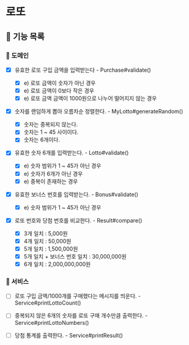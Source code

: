 # 로또

## 💼 기능 목록

### 📍 도메인

- [x] 유효한 로또 구입 금액을 입력받는다 - Purchase#validate()

  - [x] e) 로또 금액이 숫자가 아닌 경우
  - [x] e) 로또 금액이 0보다 작은 경우
  - [x] e) 로또 금액 금액이 1000원으로 나누어 떨어지지 않는 경우

- [x] 숫자를 랜덤하게 뽑아 오름차순 정렬한다. - MyLotto#generateRandom()

  - [x] 숫자는 중복되지 않는다.
  - [x] 숫자는 1 ~ 45 사이이다.
  - [x] 숫자는 6개이다.

- [x] 유효한 숫자 6개를 입력받는다. - Lotto#validate()

  - [x] e) 숫자 범위가 1 ~ 45가 아닌 경우
  - [x] e) 숫자가 6개가 아닌 경우
  - [x] e) 중복이 존재하는 경우

- [x] 유효한 보너스 번호를 입력받는다. - Bonus#validate()

  - [x] e) 숫자 범위가 1 ~ 45가 아닌 경우

- [x] 로또 번호와 당첨 번호를 비교한다. - Result#compare()

  - [x] 3개 일치 : 5,000원
  - [x] 4개 일치 : 50,000원
  - [x] 5개 일치 : 1,500,000원
  - [x] 5개 일치 + 보너스 번호 일치 : 30,000,000원
  - [x] 6개 일치 : 2,000,000,000원

### 📍 서비스

- [ ] 로또 구입 금액/1000개를 구매했다는 메시지를 띄운다. -
      Service#printLottoCount()

- [ ] 중복되지 않은 6개의 숫자를 로또 구매 개수만큼 출력한다. -
      Service#printLottoNumbers()

- [ ] 당첨 통계를 출력한다. - Service#printResult()
